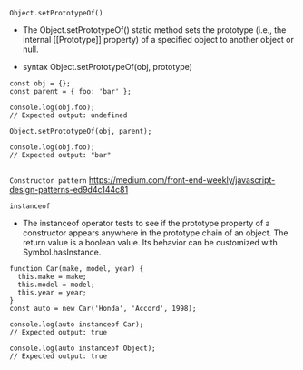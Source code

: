 `Object.setPrototypeOf()`
- The Object.setPrototypeOf() static method sets the prototype (i.e., the internal [[Prototype]] property) of a specified object to another object or null.


- syntax
Object.setPrototypeOf(obj, prototype)



```
const obj = {};
const parent = { foo: 'bar' };

console.log(obj.foo);
// Expected output: undefined

Object.setPrototypeOf(obj, parent);

console.log(obj.foo);
// Expected output: "bar"


```


`Constructor pattern`
https://medium.com/front-end-weekly/javascript-design-patterns-ed9d4c144c81


`instanceof`
- The instanceof operator tests to see if the prototype property of a constructor appears anywhere in the prototype chain of an object. The return value is a boolean value. Its behavior can be customized with Symbol.hasInstance.

```
function Car(make, model, year) {
  this.make = make;
  this.model = model;
  this.year = year;
}
const auto = new Car('Honda', 'Accord', 1998);

console.log(auto instanceof Car);
// Expected output: true

console.log(auto instanceof Object);
// Expected output: true

```